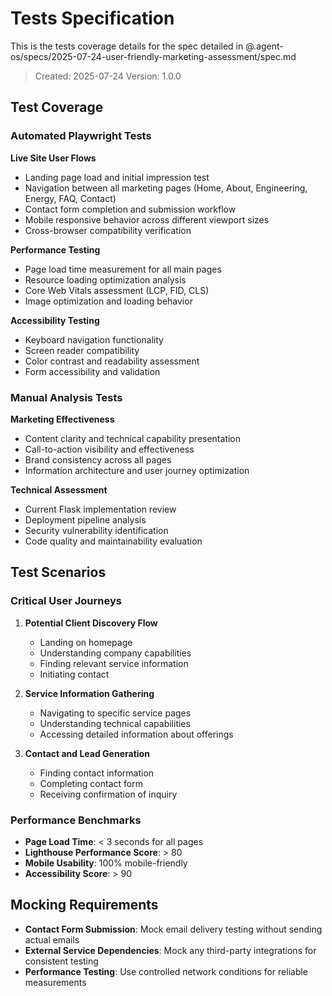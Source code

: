 # Tests Specification

This is the tests coverage details for the spec detailed in @.agent-os/specs/2025-07-24-user-friendly-marketing-assessment/spec.md

> Created: 2025-07-24
> Version: 1.0.0

## Test Coverage

### Automated Playwright Tests

**Live Site User Flows**
- Landing page load and initial impression test
- Navigation between all marketing pages (Home, About, Engineering, Energy, FAQ, Contact)
- Contact form completion and submission workflow
- Mobile responsive behavior across different viewport sizes
- Cross-browser compatibility verification

**Performance Testing**
- Page load time measurement for all main pages
- Resource loading optimization analysis
- Core Web Vitals assessment (LCP, FID, CLS)
- Image optimization and loading behavior

**Accessibility Testing**
- Keyboard navigation functionality
- Screen reader compatibility
- Color contrast and readability assessment
- Form accessibility and validation

### Manual Analysis Tests

**Marketing Effectiveness**
- Content clarity and technical capability presentation
- Call-to-action visibility and effectiveness
- Brand consistency across all pages
- Information architecture and user journey optimization

**Technical Assessment**
- Current Flask implementation review
- Deployment pipeline analysis
- Security vulnerability identification
- Code quality and maintainability evaluation

## Test Scenarios

### Critical User Journeys
1. **Potential Client Discovery Flow**
   - Landing on homepage
   - Understanding company capabilities
   - Finding relevant service information
   - Initiating contact

2. **Service Information Gathering**
   - Navigating to specific service pages
   - Understanding technical capabilities
   - Accessing detailed information about offerings

3. **Contact and Lead Generation**
   - Finding contact information
   - Completing contact form
   - Receiving confirmation of inquiry

### Performance Benchmarks
- **Page Load Time**: < 3 seconds for all pages
- **Lighthouse Performance Score**: > 80
- **Mobile Usability**: 100% mobile-friendly
- **Accessibility Score**: > 90

## Mocking Requirements

- **Contact Form Submission**: Mock email delivery testing without sending actual emails
- **External Service Dependencies**: Mock any third-party integrations for consistent testing
- **Performance Testing**: Use controlled network conditions for reliable measurements